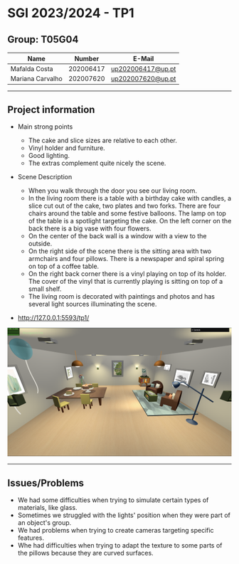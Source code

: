 # SGI 2023/2024 - TP1

## Group: T05G04

| Name             | Number    | E-Mail             |
| ---------------- | --------- | ------------------ |
| Mafalda Costa    | 202006417 | up202006417@up.pt  |
| Mariana Carvalho | 202007620 | up202007620@up.pt  |

----
## Project information

- Main strong points
  - The cake and slice sizes are relative to each other.
  - Vinyl holder and furniture.
  - Good lighting.
  - The extras complement quite nicely the scene.

- Scene Description
  - When you walk through the door you see our living room.
  - In the living room there is a table with a birthday cake with candles, a slice cut out of the cake, two plates and two forks. There are four chairs around the table and some festive balloons. The lamp on top of the table is a spotlight targeting the cake. On the left corner on the back there is a big vase with four flowers. 
  - On the center of the back wall is a window with a view to the outside.
  - On the right side of the scene there is the sitting area with two armchairs and four pillows. There is a newspaper and spiral spring on top of a coffee table.
  - On the right back corner there is a vinyl playing on top of its holder. The cover of the vinyl that is currently playing is sitting on top of a small shelf.
  - The living room is decorated with paintings and photos and has several light sources illuminating the scene. 
  
- http://127.0.0.1:5593/tp1/

![Scene screenshot](screenshots/scene.png)

----
## Issues/Problems

- We had some difficulties when trying to simulate certain types of materials, like glass.
- Sometimes we struggled with the lights' position when they were part of an object's group.
- We had problems when trying to create cameras targeting specific features.
- Whe had difficulties when trying to adapt the texture to some parts of the pillows because they are curved surfaces.
